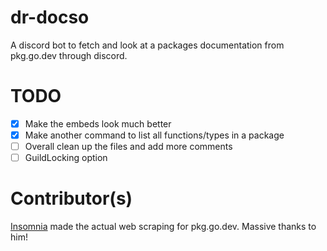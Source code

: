 # dr-docso
A discord bot to fetch and look at a packages documentation from pkg.go.dev through discord.

# TODO

- [x] Make the embeds look much better
- [x] Make another command to list all functions/types in a package
- [ ] Overall clean up the files and add more comments
- [ ] GuildLocking option

# Contributor(s)
[Insomnia](https://github.com/insomnimus) made the actual web scraping for pkg.go.dev. Massive thanks to him!
